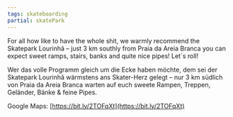 ```yaml
---
tags: skateboarding
partial: skatePark
---
```


For all how like to have the whole shit, we warmly recommend the Skatepark Lourinhã – just 3 km southly from Praia da Areia Branca you can expect sweet ramps, stairs, banks and quite nice pipes! Let´s roll!

Wer das volle Programm gleich um die Ecke haben möchte, dem sei der Skatepark Lourinhã wärmstens ans Skater-Herz gelegt – nur 3 km südlich von Praia da Areia Branca warten auf euch sweete Rampen, Treppen, Geländer, Bänke & feine Pipes.

Google Maps: [https://bit.ly/2TOFqXt](https://bit.ly/2TOFqXt)
